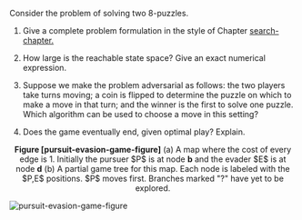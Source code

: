 

Consider the problem of solving two 8-puzzles.<br>

1.  Give a complete problem formulation in the style of
    Chapter <a href="#">search-chapter.</a><br>

2.  How large is the reachable state space? Give an exact
    numerical expression.<br>

3.  Suppose we make the problem adversarial as follows: the two players
    take turns moving; a coin is flipped to determine the puzzle on
    which to make a move in that turn; and the winner is the first to
    solve one puzzle. Which algorithm can be used to choose a move in
    this setting?<br>

4.  Does the game eventually end, given optimal play? Explain.<br>

<center>
<b id="pursuit-evasion-game-figure">Figure [pursuit-evasion-game-figure]</b> (a) A map where the cost of every edge is 1. Initially the pursuer $P$ is at
node <b>b</b> and the evader $E$ is at node <b>d</b> (b) A partial game tree for this map.
Each node is labeled with the $P,E$ positions. $P$ moves first. Branches marked "?" have yet to be explored.
</center>

![pursuit-evasion-game-figure](http://nalinc.github.io/aima-exercises/Jupyter%20notebook/figures/pursuit-evasion-game.svg)
